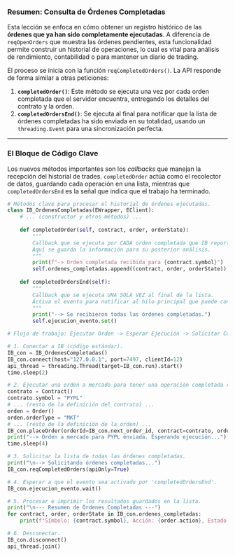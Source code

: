### **Resumen: Consulta de Órdenes Completadas**

Esta lección se enfoca en cómo obtener un registro histórico de las **órdenes que ya han sido completamente ejecutadas**. A diferencia de `reqOpenOrders` que muestra las órdenes pendientes, esta funcionalidad permite construir un historial de operaciones, lo cual es vital para análisis de rendimiento, contabilidad o para mantener un diario de trading.

El proceso se inicia con la función `reqCompletedOrders()`. La API responde de forma similar a otras peticiones:
1.  **`completedOrder()`**: Este método se ejecuta una vez por cada orden completada que el servidor encuentra, entregando los detalles del contrato y la orden.
2.  **`completedOrdersEnd()`**: Se ejecuta al final para notificar que la lista de órdenes completadas ha sido enviada en su totalidad, usando un `threading.Event` para una sincronización perfecta.

***

### **El Bloque de Código Clave**

Los nuevos métodos importantes son los *callbacks* que manejan la recepción del historial de trades. `completedOrder` actúa como el recolector de datos, guardando cada operación en una lista, mientras que `completedOrdersEnd` es la señal que indica que el trabajo ha terminado.

```python
# Métodos clave para procesar el historial de órdenes ejecutadas.
class IB_OrdenesCompletadas(EWrapper, EClient):
    # ... (constructor y otros métodos) ...
    
    def completedOrder(self, contract, order, orderState):
        """
        Callback que se ejecuta por CADA orden completada que IB reporta.
        Aquí se guarda la información para su posterior análisis.
        """
        print(f"-> Orden completada recibida para {contract.symbol}")
        self.ordenes_completadas.append((contract, order, orderState))
        
    def completedOrdersEnd(self):
        """
        Callback que se ejecuta UNA SOLA VEZ al final de la lista.
        Activa el evento para notificar al hilo principal que puede continuar.
        """
        print("--> Se recibieron todas las órdenes completadas.")
        self.ejecucion_evento.set()

# Flujo de trabajo: Ejecutar Orden -> Esperar Ejecución -> Solicitar Completadas -> Procesar

# 1. Conectar a IB (código estándar).
IB_con = IB_OrdenesCompletadas()
IB_con.connect(host="127.0.0.1", port=7497, clientId=12)
api_thread = threading.Thread(target=IB_con.run).start()
time.sleep(2)

# 2. Ejecutar una orden a mercado para tener una operación completada recientemente.
contrato = Contract()
contrato.symbol = "PYPL"
# ... (resto de la definición del contrato) ...
orden = Order()
orden.orderType = "MKT"
# ... (resto de la definición de la orden) ...
IB_con.placeOrder(orderId=IB_con.next_order_id, contract=contrato, order=orden)
print("--> Orden a mercado para PYPL enviada. Esperando ejecución...")
time.sleep(4)

# 3. Solicitar la lista de todas las órdenes completadas.
print("\n--> Solicitando órdenes completadas...")
IB_con.reqCompletedOrders(apiOnly=True)

# 4. Esperar a que el evento sea activado por 'completedOrdersEnd'.
IB_con.ejecucion_evento.wait()

# 5. Procesar e imprimir los resultados guardados en la lista.
print("\n--- Resumen de Órdenes Completadas ---")
for contract, order, orderState in IB_con.ordenes_completadas:
    print(f"Símbolo: {contract.symbol}, Acción: {order.action}, Estado: {orderState.status}")

# 6. Desconectar.
IB_con.disconnect()
api_thread.join()